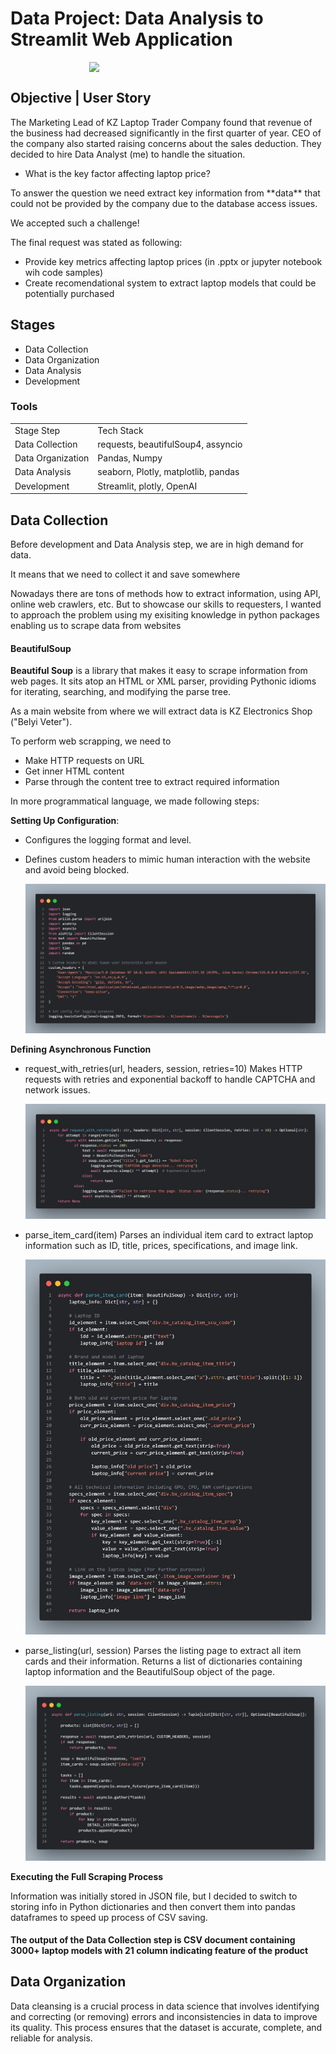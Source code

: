 # Data Project: Data Analysis to Streamlit Web Application

<div style="display: flex; justify-content: center; align-items: center">
<img src="https://i.pinimg.com/originals/e4/d3/95/e4d395849317f98f2a418c0e10182b0d.gif" style="width: 50%">
</div>

## Objective | User Story
The Marketing Lead of KZ Laptop Trader Company found that revenue of the business had decreased significantly in the first quarter of year. CEO of the company also started raising concerns about the sales deduction. They decided to hire Data Analyst (me) to handle the situation.
* What is the key factor affecting laptop price?
<p>To answer the question we need extract key information from **data** that could not be provided by the company due to the database access issues. </p>
<p>We accepted such a challenge!</p>
<p>The final request was stated as following: 
<ul>
<li>Provide key metrics affecting laptop prices (in .pptx or jupyter notebook wih code samples)</li>
<li>Create recomendational system to extract laptop models that could be potentially purchased</li>
</ul>
</p>

## Stages
* Data Collection
* Data Organization
* Data Analysis
* Development

### Tools
<table>
  <tr>
    <td>Stage Step</td>
    <td>Tech Stack</td>
  </tr>
  <tr>
    <td>Data Collection</td>
    <td>requests, beautifulSoup4, assyncio</td>
  </tr>
  <tr>
    <td>Data Organization</td>
    <td>Pandas, Numpy</td>
  </tr>
  <tr>
    <td>Data Analysis</td>
    <td>seaborn, Plotly, matplotlib, pandas</td>
  </tr>
  <tr>
    <td>Development</td>
    <td>Streamlit, plotly, OpenAI</td>
  </tr>
</table>

## Data Collection
Before development and Data Analysis step, we are in high demand for data.
<p>It means that we need to collect it and save somewhere</p>
<p>Nowadays there are tons of methods how to extract information, using API, online web crawlers, etc. But to showcase our skills to requesters, I wanted to approach the problem using my exisiting knowledge in python packages enabling us to scrape data from websites</p>

#### BeautifulSoup
**Beautiful Soup** is a library that makes it easy to scrape information from web pages. It sits atop an HTML or XML parser, providing Pythonic idioms for iterating, searching, and modifying the parse tree.
<p>As a main website from where we will extract data is KZ Electronics Shop ("Belyi Veter").</p>
<p>To perform web scrapping, we need to 
<ul>
  <li>Make HTTP requests on URL</li>
  <li>Get inner HTML content</li>
  <li>Parse through the content tree to extract required information</li>
</ul>
<p>In more programmatical language, we made following steps:
  
**Setting Up Configuration**:

* Configures the logging format and level.
* Defines custom headers to mimic human interaction with the website and avoid being blocked.
  
  ![](https://github.com/dxmension/Data-project-laptop-analysis/blob/main/assets/5264826213891955301.jpg)
  
**Defining Asynchronous Function**
* request_with_retries(url, headers, session, retries=10)
    Makes HTTP requests with retries and exponential backoff to handle CAPTCHA and network issues.

  ![](https://github.com/dxmension/Data-project-laptop-analysis/blob/main/assets/5262702996809178717.jpg)
    
* parse_item_card(item)
    Parses an individual item card to extract laptop information such as ID, title, prices, specifications, and image link.

  ![](https://github.com/dxmension/Data-project-laptop-analysis/blob/main/assets/9af03364-0272-44dc-8596-d6d86e1b1734.jpg)
  
* parse_listing(url, session)
    Parses the listing page to extract all item cards and their information. Returns a list of dictionaries containing laptop information and the BeautifulSoup object of the page.

  ![](https://github.com/dxmension/Data-project-laptop-analysis/blob/main/assets/5264826213891955329.jpg)

  
**Executing the Full Scraping Process**

Information was initially stored in JSON file, but I decided to switch to storing info in Python dictionaries and then convert them into pandas dataframes to speed up process of CSV saving.

#### The output of the Data Collection step is CSV document containing 3000+ laptop models with 21 column indicating feature of the product
</p>

## Data Organization
Data cleansing is a crucial process in data science that involves identifying and correcting (or removing) errors and inconsistencies in data to improve its quality. This process ensures that the dataset is accurate, complete, and reliable for analysis.
